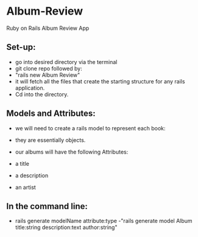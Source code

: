 # Album-Review
Ruby on Rails Album Review App

## Set-up:
- go into desired directory via the terminal
 - git clone repo followed by:
 - "rails new Album Review"
  - it will fetch all the files that create the starting structure for any rails application.
- Cd into the directory.

## Models and Attributes:
- we will need to create a rails model to represent each book:
- they are essentially objects.

- our albums will have the following Attributes:
 - a title
 - a description
 - an artist

## In the command line:

- rails generate modelName attribute:type
 -"rails generate model Album title:string description:text author:string"
